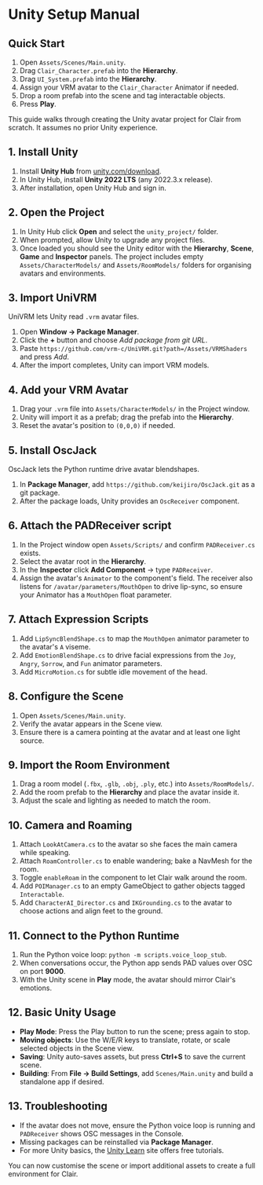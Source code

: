 # Unity Setup Manual

## Quick Start

1. Open `Assets/Scenes/Main.unity`.
2. Drag `Clair_Character.prefab` into the **Hierarchy**.
3. Drag `UI_System.prefab` into the **Hierarchy**.
4. Assign your VRM avatar to the `Clair_Character` Animator if needed.
5. Drop a room prefab into the scene and tag interactable objects.
6. Press **Play**.

This guide walks through creating the Unity avatar project for Clair from scratch.
It assumes no prior Unity experience.

## 1. Install Unity

1. Install **Unity Hub** from
   [unity.com/download](https://unity.com/download).
2. In Unity Hub, install **Unity 2022 LTS** (any 2022.3.x release).
3. After installation, open Unity Hub and sign in.

## 2. Open the Project

1. In Unity Hub click **Open** and select the `unity_project/` folder.
2. When prompted, allow Unity to upgrade any project files.
3. Once loaded you should see the Unity editor with the **Hierarchy**,
   **Scene**, **Game** and **Inspector** panels. The project includes
   empty `Assets/CharacterModels/` and `Assets/RoomModels/` folders for
   organising avatars and environments.

## 3. Import UniVRM

UniVRM lets Unity read `.vrm` avatar files.

1. Open **Window -> Package Manager**.
2. Click the **+** button and choose *Add package from git URL*.
3. Paste `https://github.com/vrm-c/UniVRM.git?path=/Assets/VRMShaders`
   and press *Add*.
4. After the import completes, Unity can import VRM models.

## 4. Add your VRM Avatar

1. Drag your `.vrm` file into `Assets/CharacterModels/` in the Project window.
2. Unity will import it as a prefab; drag the prefab into the **Hierarchy**.
3. Reset the avatar's position to `(0,0,0)` if needed.

## 5. Install OscJack

OscJack lets the Python runtime drive avatar blendshapes.

1. In **Package Manager**, add `https://github.com/keijiro/OscJack.git`
   as a git package.
2. After the package loads, Unity provides an `OscReceiver` component.

## 6. Attach the PADReceiver script

1. In the Project window open `Assets/Scripts/` and confirm
   `PADReceiver.cs` exists.
2. Select the avatar root in the **Hierarchy**.
3. In the **Inspector** click **Add Component** -> type `PADReceiver`.
4. Assign the avatar's `Animator` to the component's field. The receiver
   also listens for `/avatar/parameters/MouthOpen` to drive lip-sync, so
   ensure your Animator has a `MouthOpen` float parameter.

## 7. Attach Expression Scripts

1. Add `LipSyncBlendShape.cs` to map the `MouthOpen` animator parameter to
   the avatar's `A` viseme.
2. Add `EmotionBlendShape.cs` to drive facial expressions from the `Joy`,
   `Angry`, `Sorrow`, and `Fun` animator parameters.
3. Add `MicroMotion.cs` for subtle idle movement of the head.

## 8. Configure the Scene

1. Open `Assets/Scenes/Main.unity`.
2. Verify the avatar appears in the Scene view.
3. Ensure there is a camera pointing at the avatar and at least one
   light source.

## 9. Import the Room Environment

1. Drag a room model (`.fbx`, `.glb`, `.obj`, `.ply`, etc.) into
   `Assets/RoomModels/`.
2. Add the room prefab to the **Hierarchy** and place the avatar inside it.
3. Adjust the scale and lighting as needed to match the room.

## 10. Camera and Roaming

1. Attach `LookAtCamera.cs` to the avatar so she faces the main camera while speaking.
2. Attach `RoamController.cs` to enable wandering; bake a NavMesh for the room.
3. Toggle `enableRoam` in the component to let Clair walk around the room.
4. Add `POIManager.cs` to an empty GameObject to gather objects tagged `Interactable`.
5. Add `CharacterAI_Director.cs` and `IKGrounding.cs` to the avatar to choose
   actions and align feet to the ground.

## 11. Connect to the Python Runtime

1. Run the Python voice loop: `python -m scripts.voice_loop_stub`.
2. When conversations occur, the Python app sends PAD values over OSC on
   port **9000**.
3. With the Unity scene in **Play** mode, the avatar should mirror
   Clair's emotions.

## 12. Basic Unity Usage

- **Play Mode**: Press the Play button to run the scene; press again to
  stop.
- **Moving objects**: Use the W/E/R keys to translate, rotate, or scale
  selected objects in the Scene view.
- **Saving**: Unity auto-saves assets, but press **Ctrl+S** to save the
  current scene.
- **Building**: From **File -> Build Settings**, add `Scenes/Main.unity`
  and build a standalone app if desired.

## 13. Troubleshooting

- If the avatar does not move, ensure the Python voice loop is running
  and `PADReceiver` shows OSC messages in the Console.
- Missing packages can be reinstalled via **Package Manager**.
- For more Unity basics, the
  [Unity Learn](https://learn.unity.com/) site offers free tutorials.

You can now customise the scene or import additional assets to create a
full environment for Clair.
